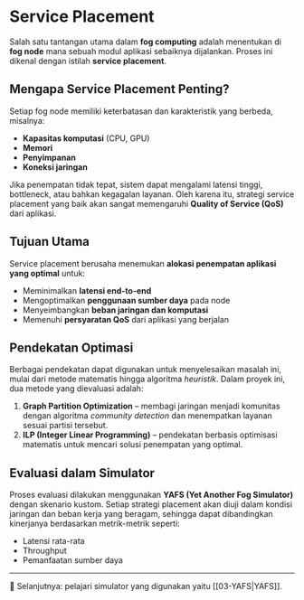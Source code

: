 # Service Placement

Salah satu tantangan utama dalam **fog computing** adalah menentukan di **fog node** mana sebuah modul aplikasi sebaiknya dijalankan. Proses ini dikenal dengan istilah **service placement**.

## Mengapa Service Placement Penting?

Setiap fog node memiliki keterbatasan dan karakteristik yang berbeda, misalnya:
- **Kapasitas komputasi** (CPU, GPU)
- **Memori**
- **Penyimpanan**
- **Koneksi jaringan**

Jika penempatan tidak tepat, sistem dapat mengalami latensi tinggi, bottleneck, atau bahkan kegagalan layanan. Oleh karena itu, strategi service placement yang baik akan sangat memengaruhi **Quality of Service (QoS)** dari aplikasi.

## Tujuan Utama

Service placement berusaha menemukan **alokasi penempatan aplikasi yang optimal** untuk:
- Meminimalkan **latensi end-to-end**
- Mengoptimalkan **penggunaan sumber daya** pada node
- Menyeimbangkan **beban jaringan dan komputasi**
- Memenuhi **persyaratan QoS** dari aplikasi yang berjalan

## Pendekatan Optimasi

Berbagai pendekatan dapat digunakan untuk menyelesaikan masalah ini, mulai dari metode matematis hingga algoritma *heuristik*. Dalam proyek ini, dua metode yang dievaluasi adalah:
1. **Graph Partition Optimization** – membagi jaringan menjadi komunitas dengan algoritma *community detection* dan menempatkan layanan sesuai partisi tersebut.
2. **ILP (Integer Linear Programming)** – pendekatan berbasis optimisasi matematis untuk mencari solusi penempatan yang optimal.

## Evaluasi dalam Simulator

Proses evaluasi dilakukan menggunakan **YAFS (Yet Another Fog Simulator)** dengan skenario kustom. Setiap strategi placement akan diuji dalam kondisi jaringan dan beban kerja yang beragam, sehingga dapat dibandingkan kinerjanya berdasarkan metrik-metrik seperti:
- Latensi rata-rata
- Throughput
- Pemanfaatan sumber daya

---

📌 Selanjutnya: pelajari simulator yang digunakan yaitu [[03-YAFS|YAFS]].
